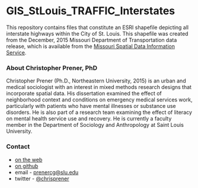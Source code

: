 # GIS_StLouis_TRAFFIC_Interstates
This repository contains files that constitute an ESRI shapefile depicting all interstate highways within the City of St. Louis. This shapefile was created from the December, 2015 Missouri Department of Transportation data release, which is available from the [Missouri Spatial Data Information Service](http://www.msdis.missouri.edu).


### About Christopher Prener, PhD
Christopher Prener (Ph.D., Northeastern University, 2015) is an urban and medical sociologist with an interest in mixed methods research designs that incorporate spatial data. His dissertation examined the effect of neighborhood context and conditions on emergency medical services work, particularly with patients who have mental illnesses or substance use disorders. He is also part of a research team examining the effect of literacy on mental health service use and recovery. He is currently a faculty member in the Department of Sociology and Anthropology at Saint Louis University.


### Contact
- [on the web](http://www.chrisprener.net)
- [on github](http://chris-prener.github.io/)
- email - [prenercg@slu.edu](mailto:prenercg@slu.edu)
- twitter - [@chrisprener](https://twitter.com/chrisprener)
